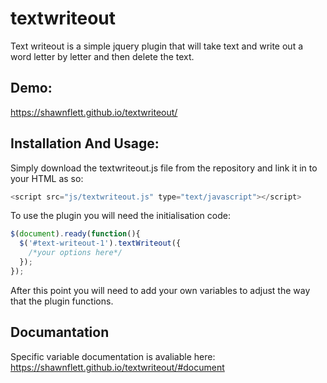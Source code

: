 # textwriteout
Text writeout is a simple jquery plugin that will take text and write out a word letter by letter and then delete the text.

## Demo:
https://shawnflett.github.io/textwriteout/

## Installation And Usage:
Simply download the textwriteout.js file from the repository and link it in to your HTML as so:

```javascript
<script src="js/textwriteout.js" type="text/javascript"></script>
```

To use the plugin you will need the initialisation code:

```javascript
$(document).ready(function(){
  $('#text-writeout-1').textWriteout({
    /*your options here*/
  });
});
```

After this point you will need to add your own variables to adjust the way that the plugin functions.

## Documantation
Specific variable documentation is avaliable here:
https://shawnflett.github.io/textwriteout/#document
